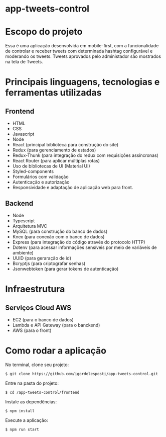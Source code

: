 # app-tweets-control

# Escopo do projeto
Essa é uma aplicação desenvolvida em mobile-first, com a funcionalidade de controlar e receber tweets com determinada hashtag configurável e moderando os tweets.
Tweets aprovados pelo administador são mostrados na tela de Tweets.

# Principais linguagens, tecnologias e ferramentas utilizadas

## Frontend

* HTML
* CSS
* Javascript
* Node
* React (principal biblioteca para construção do site)
* Redux (para gerenciamento de estados)
* Redux-Thunk (para integração do redux com requisições assíncronas)
* React Router (para aplicar múltiplas rotas)
* Uso de bibliotecas de UI (Material UI)
* Styled-components
* Formulários com validação
* Autenticação e autorização
* Responsividade e adaptação de aplicação web para front.

## Backend

* Node
* Typescript
* Arquitetura MVC
* MySQL (para construção do banco de dados)
* Knex (para conexão com o banco de dados)
* Express (para integração do código através do protocolo HTTP)
* Dotenv (para acessar informações sensíveis por meio de variáveis de ambiente)
* UUID (para geraração de id)
* Bcryptjs (para criptografar senhas)
* Jsonwebtoken (para gerar tokens de autenticação)

# Infraestrutura

## Serviços Cloud AWS

* EC2 (para o banco de dados)
* Lambda e API Gateway (para o banckend)
* AWS (para o front)

# Como rodar a aplicação

No terminal, clone seu projeto:
```
$ git clone https://github.com/igordelesposti/app-tweets-control.git
```
Entre na pasta do projeto:
```
$ cd /app-tweets-control/frontend
```

Instale as dependências:
```
$ npm install
```
Execute a aplicação:
```
$ npm run start
```
